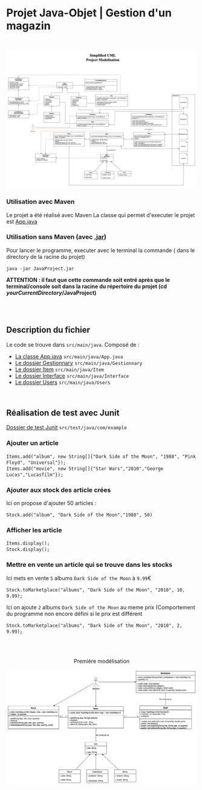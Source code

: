# Projet Java-Objet | Gestion d'un magazin

<br/>

![Modelisation Final](FinalModel.jpg)

### Utilisation avec Maven

Le projet a été réalisé avec Maven
La classe qui permet d'executer le projet est [App.java](src/main/java/App.java)

### Utilisation sans Maven (avec [.jar](JavaProject.jar))

Pour lancer le programme, executer avec le terminal la commande ( dans le directory de la racine du projet)
```
java -jar JavaProject.jar
```
**ATTENTION : il faut que cette commande soit entré après que le terminal/console soit dans la racine du répertoire du projet (cd *yourCurrentDirectory*/JavaProject)**

<br/>
<br/>

## Description du fichier

Le code se trouve dans `src/main/java`.
Composé de :
- [La classe App.java](src/main/java/App.java) `src/main/java/App.java`
- [Le dossier Gestionnary](src/main/java/Gestionnary) `src/main/java/Gestionnary`
- [Le dossier Item](src/main/java/Item) `src/main/java/Item`
- [Le dossier Interface](src/main/java/Interface) `src/main/java/Interface`
- [Le dossier Users](src/main/java/Users) `src/main/java/Users`
<br/>

## Réalisation de test avec Junit

[Dossier de test Junit](src/test/java/com/example) `src/test/java/com/example`

### Ajouter un article

```
Items.add("album", new String[]{"Dark Side of the Moon", "1988", "Pink Floyd", "Universal"});
Items.add("movie", new String[]{"Star Wars","2010","George Lucas","Lucasfilm"});
```

### Ajouter aux stock des article crées

Ici on propose d'ajouter 50 articles :

```
Stock.add("album", "Dark Side of the Moon","1988", 50)
```

### Afficher les article

```
Items.display();
Stock.display();
```


### Mettre en vente un article qui se trouve dans les stocks

Ici mets en vente `5` albums `Dark Side of the Moon` à `9.99`€
```
Stock.toMarketplace("albums", "Dark Side of the Moon", "2010", 10, 9.99);
```

Ici on ajoute `2` albums `Dark Side of the Moon` au meme prix (Comportement du programme non encore défini si le prix est différent
```
Stock.toMarketplace("albums", "Dark Side of the Moon", "2010", 2, 9.99);
```
<br/>
<br/>
<p align="center">
  Première modélisation
</p>

![Première modélisation](temporaryModel1.png)
